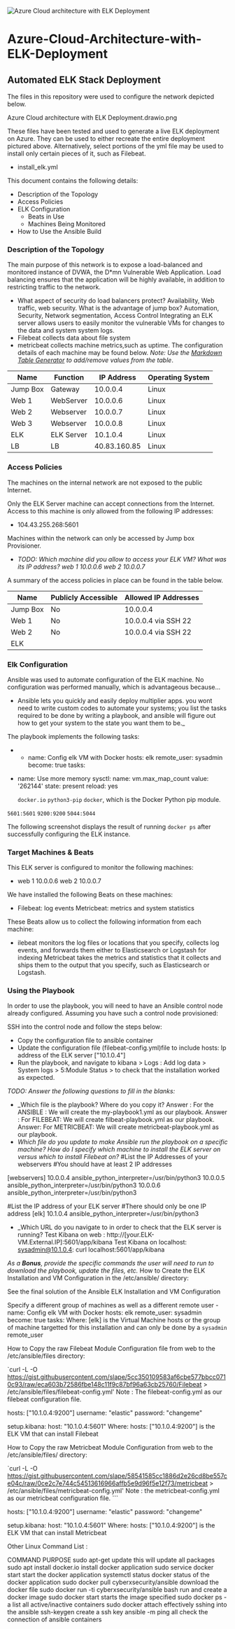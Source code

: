 ![Azure Cloud architecture with ELK Deployment](https://user-images.githubusercontent.com/93474690/139771465-5ddc746c-9aa2-4d8f-a8fd-8e89db583ced.jpg)



# Azure-Cloud-Architecture-with-ELK-Deployment
## Automated ELK Stack Deployment

The files in this repository were used to configure the network depicted below.

Azure Cloud architecture with ELK Deployment.drawio.png

These files have been tested and used to generate a live ELK deployment on Azure. They can be used to either recreate the entire deployment pictured above. Alternatively, select portions of the yml file may be used to install only certain pieces of it, such as Filebeat.

  - install_elk.yml

This document contains the following details:
- Description of the Topology
- Access Policies
- ELK Configuration
  - Beats in Use
  - Machines Being Monitored
- How to Use the Ansible Build


### Description of the Topology

The main purpose of this network is to expose a load-balanced and monitored instance of DVWA, the D*mn Vulnerable Web Application.
Load balancing ensures that the application will be highly available, in addition to restricting traffic to the network.
- What aspect of security do load balancers protect? Availability, Web traffic, web security. What is the advantage of jump box? Automation, Security, Network segmentation, Access Control 
Integrating an ELK server allows users to easily monitor the vulnerable VMs for changes to the data and system system logs.
- Filebeat collects data about file system
- metricbeat collects machine metrics,such as uptime.
The configuration details of each machine may be found below.
_Note: Use the [Markdown Table Generator](http://www.tablesgenerator.com/markdown_tables) to add/remove values from the table_.

| Name     | Function | IP Address | Operating System |
|----------|----------|------------|------------------|
| Jump Box | Gateway  | 10.0.0.4   | Linux            |
| Web 1    |WebServer | 10.0.0.6   | Linux            |
| Web 2    |Webserver | 10.0.0.7   | Linux            |
| Web 3    |Webserver | 10.0.0.8   | Linux 
|ELK       |ELK Server| 10.1.0.4   | Linux            |
| LB       | LB       |40.83.160.85| Linux


### Access Policies

The machines on the internal network are not exposed to the public Internet. 

Only the ELK Server machine can accept connections from the Internet. Access to this machine is only allowed from the following IP addresses:
- 104.43.255.268:5601

Machines within the network can only be accessed by Jump box Provisioner.
- _TODO: Which machine did you allow to access your ELK VM? What was its IP address? 
web 1 10.0.0.6 web 2 10.0.0.7_

A summary of the access policies in place can be found in the table below.

| Name     | Publicly Accessible | Allowed IP Addresses |
|----------|---------------------|----------------------|
| Jump Box | No                  | 10.0.0.4             |
| Web 1    | No                  | 10.0.0.4 via SSH 22  |
| Web 2    | No                  | 10.0.0.4 via SSH 22  |
| ELK      | 
### Elk Configuration

Ansible was used to automate configuration of the ELK machine. No configuration was performed manually, which is advantageous because...
-  Ansible lets you quickly and easily deploy multiplier apps. you wont need to write custom codes to automate your systems; you list the tasks required to be done by writing a playbook, and ansible will figure out how to get your system to the state you want them to be._

The playbook implements the following tasks:
-   - name: Config elk VM with Docker
    hosts: elk
    remote_user: sysadmin
    become: true
    tasks:
 
 - name: Use more memory
  sysctl:
    name: vm.max_map_count
    value: '262144'
    state: present
    reload: yes

   `docker.io`
   `python3-pip`
   `docker`, which is the Docker Python pip module.

 `5601:5601` 
 `9200:9200`
 `5044:5044`

The following screenshot displays the result of running `docker ps` after successfully configuring the ELK instance.


### Target Machines & Beats
This ELK server is configured to monitor the following machines:
- web 1 10.0.0.6
  web 2 10.0.0.7

We have installed the following Beats on these machines:
- Filebeat: log events
  Metricbeat: metrics and system statistics

These Beats allow us to collect the following information from each machine:
- ilebeat monitors the log files or locations that you specify, collects log events, and forwards them either to Elasticsearch or Logstash for indexing
Metricbeat takes the metrics and statistics that it collects and ships them to the output that you specify, such as Elasticsearch or Logstash.

### Using the Playbook
In order to use the playbook, you will need to have an Ansible control node already configured. Assuming you have such a control node provisioned: 

SSH into the control node and follow the steps below:
- Copy the  configuration file to ansible container
- Update the configuration file (filebeat-config.yml)file to include hosts: Ip address of the ELK server ["10.1.0.4"]
- Run the playbook, and navigate to kibana > Logs : Add log data > System logs > 5:Module Status > to check that the installation worked as expected.

_TODO: Answer the following questions to fill in the blanks:_
- _Which file is the playbook? Where do you copy it?
Answer : For the ANSIBLE : We will create the my-playbook1.yml as our playbook.
Answer : For FILEBEAT: We will create filbeat-playbook.yml as our playbook. 
Answer: For METRICBEAT: We will create metricbeat-playbook.yml as our playbook.
- _Which file do you update to make Ansible run the playbook on a specific machine? How do I specify which machine to install the ELK server on versus which to install Filebeat on?_
#List the IP Addresses of your webservers
#You should have at least 2 IP addresses

[webservers]
10.0.0.4 ansible_python_interpreter=/usr/bin/python3
10.0.0.5 ansible_python_interpreter=/usr/bin/python3
10.0.0.6 ansible_python_interpreter=/usr/bin/python3

#List the IP address of your ELK server
#There should only be one IP address
[elk]
10.1.0.4 ansible_python_interpreter=/usr/bin/python3

- _Which URL do you navigate to in order to check that the ELK server is running?
Test Kibana on web : http://[your.ELK-VM.External.IP]:5601/app/kibana
Test Kibana on localhost: sysadmin@10.1.0.4: curl localhost:5601/app/kibana

_As a **Bonus**, provide the specific commands the user will need to run to download the playbook, update the files, etc._
How to Create the ELK Installation and VM Configuration in the /etc/ansible/ directory:

See the final solution of the Ansible ELK Installation and VM Configuration

Specify a different group of machines as well as a different remote user
      - name: Config elk VM with Docker
        hosts: elk
        remote_user: sysadmin
        become: true
        tasks:
Where: [elk] is the Virtual Machine hosts or the group of machine targetted for this installation and can only be done by a `sysadmin` remote_user

How to Copy the raw Filebeat Module Configuration file from web to the /etc/ansible/files directory:

`curl -L -O https://gist.githubusercontent.com/slape/5cc350109583af6cbe577bbcc0710c93/raw/eca603b72586fbe148c11f9c87bf96a63cb25760/Filebeat > /etc/ansible/files/filebeat-config.yml'
Note : The filebeat-config.yml as our filebeat configuration file.

hosts: ["10.1.0.4:9200"]
  username: "elastic"
  password: "changeme" 

setup.kibana:
  host: "10.1.0.4:5601"
Where: hosts: ["10.1.0.4:9200"] is the ELK VM that can install Filebeat

How to Copy the raw Metricbeat Module Configuration from web to the /etc/ansible/files/ directory:

`curl -L -O https://gist.githubusercontent.com/slape/58541585cc1886d2e26cd8be557ce04c/raw/0ce2c7e744c54513616966affb5e9d96f5e12f73/metricbeat > /etc/ansible/files/metricbeat-config.yml'
Note : the metricbeat-config.yml as our metricbeat configuration file. ```

hosts: ["10.1.0.4:9200"]
  username: "elastic"
  password: "changeme" 

setup.kibana:
  host: "10.1.0.4:5601"
Where: hosts: ["10.1.0.4:9200"] is the ELK VM that can install Metricbeat


Other Linux Command List :

COMMAND	PURPOSE
sudo apt-get update	this will update all packages
sudo apt install docker.io	install docker application
sudo service docker start	start the docker application
systemctl status docker	status of the docker application
sudo docker pull cyberxsecurity/ansible	download the docker file
sudo docker run -ti cyberxsecurity/ansible bash	run and create a docker image
sudo docker start <image-name>	starts the image specified
sudo docker ps -a	list all active/inactive containers
sudo docker attach <image-name>	effectively sshing into the ansible
ssh-keygen	create a ssh key
ansible -m ping all	check the connection of ansible containers
